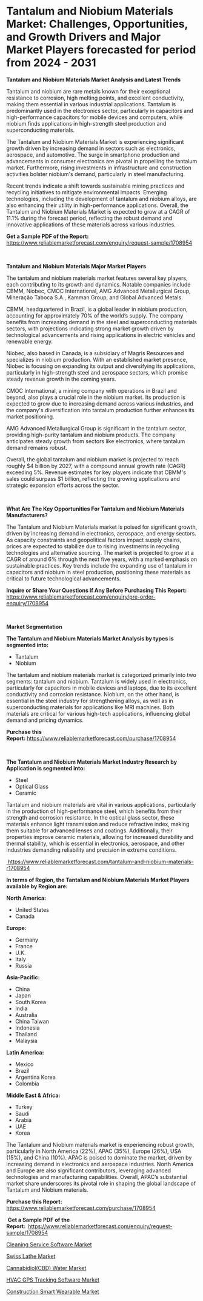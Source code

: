 <p><h1>Tantalum and Niobium Materials Market: Challenges, Opportunities, and Growth Drivers and Major Market Players forecasted for period from 2024 - 2031</h1></p><p><strong>Tantalum and Niobium Materials Market Analysis and Latest Trends</strong></p>
<p><p>Tantalum and niobium are rare metals known for their exceptional resistance to corrosion, high melting points, and excellent conductivity, making them essential in various industrial applications. Tantalum is predominantly used in the electronics sector, particularly in capacitors and high-performance capacitors for mobile devices and computers, while niobium finds applications in high-strength steel production and superconducting materials.</p><p>The Tantalum and Niobium Materials Market is experiencing significant growth driven by increasing demand in sectors such as electronics, aerospace, and automotive. The surge in smartphone production and advancements in consumer electronics are pivotal in propelling the tantalum market. Furthermore, rising investments in infrastructure and construction activities bolster niobium's demand, particularly in steel manufacturing.</p><p>Recent trends indicate a shift towards sustainable mining practices and recycling initiatives to mitigate environmental impacts. Emerging technologies, including the development of tantalum and niobium alloys, are also enhancing their utility in high-performance applications. Overall, the Tantalum and Niobium Materials Market is expected to grow at a CAGR of 11.1% during the forecast period, reflecting the robust demand and innovative applications of these materials across various industries.</p></p>
<p><strong>Get a Sample PDF of the Report:&nbsp;</strong> <a href="https://www.reliablemarketforecast.com/enquiry/request-sample/1708954?utm_campaign=1257&utm_medium=2&utm_source=Github&utm_content=ia&utm_term=21102024&utm_id=tantalum-and-niobium-materials">https://www.reliablemarketforecast.com/enquiry/request-sample/1708954</a></p>
<p>&nbsp;</p>
<p><strong>Tantalum and Niobium Materials Major Market Players</strong></p>
<p><p>The tantalum and niobium materials market features several key players, each contributing to its growth and dynamics. Notable companies include CBMM, Niobec, CMOC International, AMG Advanced Metallurgical Group, Mineração Taboca S.A., Kamman Group, and Global Advanced Metals.</p><p>CBMM, headquartered in Brazil, is a global leader in niobium production, accounting for approximately 70% of the world’s supply. The company benefits from increasing demand in the steel and superconducting materials sectors, with projections indicating strong market growth driven by technological advancements and rising applications in electric vehicles and renewable energy.</p><p>Niobec, also based in Canada, is a subsidiary of Magris Resources and specializes in niobium production. With an established market presence, Niobec is focusing on expanding its output and diversifying its applications, particularly in high-strength steel and aerospace sectors, which promise steady revenue growth in the coming years.</p><p>CMOC International, a mining company with operations in Brazil and beyond, also plays a crucial role in the niobium market. Its production is expected to grow due to increasing demand across various industries, and the company's diversification into tantalum production further enhances its market positioning.</p><p>AMG Advanced Metallurgical Group is significant in the tantalum sector, providing high-purity tantalum and niobium products. The company anticipates steady growth from sectors like electronics, where tantalum demand remains robust.</p><p>Overall, the global tantalum and niobium market is projected to reach roughly $4 billion by 2027, with a compound annual growth rate (CAGR) exceeding 5%. Revenue estimates for key players indicate that CBMM's sales could surpass $1 billion, reflecting the growing applications and strategic expansion efforts across the sector.</p></p>
<p>&nbsp;</p>
<p><strong>What Are The Key Opportunities For Tantalum and Niobium Materials Manufacturers?</strong></p>
<p><p>The Tantalum and Niobium Materials market is poised for significant growth, driven by increasing demand in electronics, aerospace, and energy sectors. As capacity constraints and geopolitical factors impact supply chains, prices are expected to stabilize due to rising investments in recycling technologies and alternative sourcing. The market is projected to grow at a CAGR of around 6% through the next five years, with a marked emphasis on sustainable practices. Key trends include the expanding use of tantalum in capacitors and niobium in steel production, positioning these materials as critical to future technological advancements.</p></p>
<p><strong>Inquire or Share Your Questions If Any Before Purchasing This Report:</strong> <a href="https://www.reliablemarketforecast.com/enquiry/pre-order-enquiry/1708954?utm_campaign=1257&utm_medium=2&utm_source=Github&utm_content=ia&utm_term=21102024&utm_id=tantalum-and-niobium-materials">https://www.reliablemarketforecast.com/enquiry/pre-order-enquiry/1708954</a></p>
<p>&nbsp;</p>
<p><strong>Market Segmentation</strong></p>
<p><strong>The Tantalum and Niobium Materials Market Analysis by types is segmented into:</strong></p>
<p><ul><li>Tantalum</li><li>Niobium</li></ul></p>
<p><p>The tantalum and niobium materials market is categorized primarily into two segments: tantalum and niobium. Tantalum is widely used in electronics, particularly for capacitors in mobile devices and laptops, due to its excellent conductivity and corrosion resistance. Niobium, on the other hand, is essential in the steel industry for strengthening alloys, as well as in superconducting materials for applications like MRI machines. Both materials are critical for various high-tech applications, influencing global demand and pricing dynamics.</p></p>
<p><strong>Purchase this Report:&nbsp;</strong><a href="https://www.reliablemarketforecast.com/purchase/1708954?utm_campaign=1257&utm_medium=2&utm_source=Github&utm_content=ia&utm_term=21102024&utm_id=tantalum-and-niobium-materials">https://www.reliablemarketforecast.com/purchase/1708954</a></p>
<p>&nbsp;</p>
<p><strong>The Tantalum and Niobium Materials Market Industry Research by Application is segmented into:</strong></p>
<p><ul><li>Steel</li><li>Optical Glass</li><li>Ceramic</li></ul></p>
<p><p>Tantalum and niobium materials are vital in various applications, particularly in the production of high-performance steel, which benefits from their strength and corrosion resistance. In the optical glass sector, these materials enhance light transmission and reduce refractive index, making them suitable for advanced lenses and coatings. Additionally, their properties improve ceramic materials, allowing for increased durability and thermal stability, which is essential in electronics, aerospace, and other industries demanding reliability and precision in extreme conditions.</p></p>
<p><a href="https://www.reliablemarketforecast.com/tantalum-and-niobium-materials-r1708954?utm_campaign=1257&utm_medium=2&utm_source=Github&utm_content=ia&utm_term=21102024&utm_id=tantalum-and-niobium-materials">&nbsp;https://www.reliablemarketforecast.com/tantalum-and-niobium-materials-r1708954</a></p>
<p><strong>In terms of Region, the Tantalum and Niobium Materials Market Players available by Region are:</strong></p>
<p>
    <p> <strong> North America: </strong>
        <ul>
            <li>United States</li>
            <li>Canada</li>
        </ul>
        </p> 
    <p> <strong> Europe: </strong>
        <ul>
            <li>Germany</li>
            <li>France</li>
            <li>U.K.</li>
            <li>Italy</li>
            <li>Russia</li>
        </ul>
        </p> 
    <p> <strong> Asia-Pacific: </strong>
        <ul>
            <li>China</li>
            <li>Japan</li>
            <li>South Korea</li>
            <li>India</li>
            <li>Australia</li>
            <li>China Taiwan</li>
            <li>Indonesia</li>
            <li>Thailand</li>
            <li>Malaysia</li>
        </ul>
        </p> 
    <p> <strong> Latin America: </strong>
        <ul>
            <li>Mexico</li>
            <li>Brazil</li>
            <li>Argentina Korea</li>
            <li>Colombia</li>
        </ul>
        </p> 
    <p> <strong> Middle East & Africa: </strong>
        <ul>
            <li>Turkey</li>
            <li>Saudi</li>
            <li>Arabia</li>
            <li>UAE</li>
            <li>Korea</li>
        </ul>
    </p>
    </p>
<p><p>The Tantalum and Niobium materials market is experiencing robust growth, particularly in North America (22%), APAC (35%), Europe (26%), USA (15%), and China (10%). APAC is poised to dominate the market, driven by increasing demand in electronics and aerospace industries. North America and Europe are also significant contributors, leveraging advanced technologies and manufacturing capabilities. Overall, APAC’s substantial market share underscores its pivotal role in shaping the global landscape of Tantalum and Niobium materials.</p></p>
<p><strong>Purchase this Report: </strong><a href="https://www.reliablemarketforecast.com/purchase/1708954?utm_campaign=1257&utm_medium=2&utm_source=Github&utm_content=ia&utm_term=21102024&utm_id=tantalum-and-niobium-materials">https://www.reliablemarketforecast.com/purchase/1708954</a></p>
<p>&nbsp;<strong>Get a Sample PDF of the Report:&nbsp;&nbsp;</strong><a href="https://www.reliablemarketforecast.com/enquiry/request-sample/1708954?utm_campaign=1257&utm_medium=2&utm_source=Github&utm_content=ia&utm_term=21102024&utm_id=tantalum-and-niobium-materials">https://www.reliablemarketforecast.com/enquiry/request-sample/1708954</a></p>
<p><strong></strong></p>
<p><p><a href="https://www.linkedin.com/pulse/cleaning-service-software-industry-insights-report-analyzing-erblc?utm_campaign=1257&utm_medium=2&utm_source=Github&utm_content=ia&utm_term=21102024&utm_id=tantalum-and-niobium-materials">Cleaning Service Software Market</a></p><p><a href="https://github.com/kathlinesadup/Market-Research-Report-List-1/blob/main/swiss-lathe-market.md?utm_campaign=1257&utm_medium=2&utm_source=Github&utm_content=ia&utm_term=21102024&utm_id=tantalum-and-niobium-materials">Swiss Lathe Market</a></p><p><a href="https://github.com/symvarepaci/Market-Research-Report-List-1/blob/main/cannabidiolcbd-water-market.md?utm_campaign=1257&utm_medium=2&utm_source=Github&utm_content=ia&utm_term=21102024&utm_id=tantalum-and-niobium-materials">Cannabidiol(CBD) Water Market</a></p><p><a href="https://www.linkedin.com/pulse/comprehensive-hvac-gps-tracking-software-market-report-regional-hraic?utm_campaign=1257&utm_medium=2&utm_source=Github&utm_content=ia&utm_term=21102024&utm_id=tantalum-and-niobium-materials">HVAC GPS Tracking Software Market</a></p><p><a href="https://issuu.com/reportprime-2/docs/construction-smart-wearable-market-_a052275d41edda?utm_campaign=1257&utm_medium=2&utm_source=Github&utm_content=ia&utm_term=21102024&utm_id=tantalum-and-niobium-materials">Construction Smart Wearable Market</a></p></p>